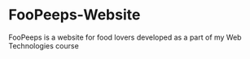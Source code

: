 # FooPeeps-Website
FooPeeps is a website for food lovers developed as a part of my Web Technologies course
